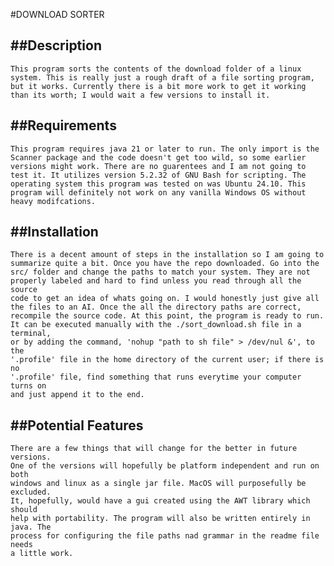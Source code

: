 #DOWNLOAD SORTER

##Description
---
    This program sorts the contents of the download folder of a linux 
    system. This is really just a rough draft of a file sorting program, 
    but it works. Currently there is a bit more work to get it working 
    than its worth; I would wait a few versions to install it.
        

    
##Requirements
---
    This program requires java 21 or later to run. The only import is the 
    Scanner package and the code doesn't get too wild, so some earlier 
    versions might work. There are no guarentees and I am not going to 
    test it. It utilizes version 5.2.32 of GNU Bash for scripting. The 
    operating system this program was tested on was Ubuntu 24.10. This 
    program will definitely not work on any vanilla Windows OS without 
    heavy modifcations.



##Installation
---
    There is a decent amount of steps in the installation so I am going to
    summarize quite a bit. Once you have the repo downloaded. Go into the 
    src/ folder and change the paths to match your system. They are not
    properly labeled and hard to find unless you read through all the source
    code to get an idea of whats going on. I would honestly just give all 
    the files to an AI. Once the all the directory paths are correct, 
    recompile the source code. At this point, the program is ready to run. 
    It can be executed manually with the ./sort_download.sh file in a terminal, 
    or by adding the command, 'nohup "path to sh file" > /dev/nul &', to the 
    '.profile' file in the home directory of the current user; if there is no 
    '.profile' file, find something that runs everytime your computer turns on 
    and just append it to the end.    



##Potential Features
---
    There are a few things that will change for the better in future versions. 
    One of the versions will hopefully be platform independent and run on both
    windows and linux as a single jar file. MacOS will purposefully be excluded.
    It, hopefully, would have a gui created using the AWT library which should 
    help with portability. The program will also be written entirely in java. The 
    process for configuring the file paths nad grammar in the readme file needs 
    a little work. 
